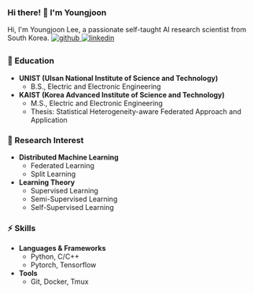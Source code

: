 ### Hi there! 👋 I'm Youngjoon
Hi, I'm Youngjoon Lee, a passionate self-taught AI research scientist from South Korea.
<a href="https://github.com/yjlee22" target="_blank">
<img src=https://simpleicons.org/icons/github.svg alt=github style="margin-bottom: 5px;" />
</a>
<a href="https://linkedin.com/in/yjlee22" target="_blank">
<img src=https://simpleicons.org/icons/linkedin.svg alt=linkedin style="margin-bottom: 5px;" />
</a>

### 🔭 Education
- **UNIST (Ulsan National Institute of Science and Technology)**
    - B.S., Electric and Electronic Engineering
- **KAIST (Korea Advanced Institute of Science and Technology)**
    - M.S., Electric and Electronic Engineering
    - Thesis: Statistical Heterogeneity-aware Federated Approach and Application

### 🌱 Research Interest
- **Distributed Machine Learning**
    - Federated Learning
    - Split Learning
- **Learning Theory**
    - Supervised Learning
    - Semi-Supervised Learning
    - Self-Supervised Learning

### ⚡ Skills
- **Languages & Frameworks**
    - Python, C/C++
    - Pytorch, Tensorflow
- **Tools**
    - Git, Docker, Tmux



<!--
**yjlee22/yjlee22** is a ✨ _special_ ✨ repository because its `README.md` (this file) appears on your GitHub profile.

Here are some ideas to get you started:

- 🔭 I’m currently working on ...
- 🌱 I’m currently learning ...
- 👯 I’m looking to collaborate on ...
- 🤔 I’m looking for help with ...
- 💬 Ask me about ...
- 📫 How to reach me: ...
- 😄 Pronouns: ...
- ⚡ Fun fact: ...
-->
